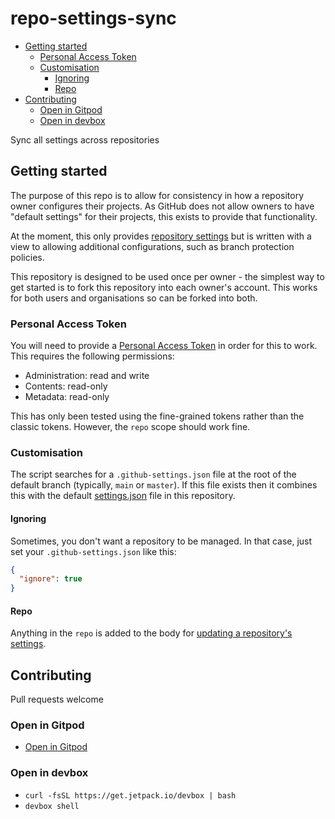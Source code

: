 # repo-settings-sync

<!-- toc -->

* [Getting started](#getting-started)
  * [Personal Access Token](#personal-access-token)
  * [Customisation](#customisation)
    * [Ignoring](#ignoring)
    * [Repo](#repo)
* [Contributing](#contributing)
  * [Open in Gitpod](#open-in-gitpod)
  * [Open in devbox](#open-in-devbox)

<!-- Regenerate with "pre-commit run -a markdown-toc" -->

<!-- tocstop -->

Sync all settings across repositories

## Getting started

The purpose of this repo is to allow for consistency in how a repository owner
configures their projects. As GitHub does not allow owners to have "default settings"
for their projects, this exists to provide that functionality.

At the moment, this only provides [repository settings](https://docs.github.com/en/rest/repos/repos?apiVersion=2022-11-28#update-a-repository)
but is written with a view to allowing additional configurations, such as branch
protection policies.

This repository is designed to be used once per owner - the simplest way to get
started is to fork this repository into each owner's account. This works for both
users and organisations so can be forked into both.

### Personal Access Token

You will need to provide a [Personal Access Token](https://docs.github.com/en/authentication/keeping-your-account-and-data-secure/creating-a-personal-access-token)
in order for this to work. This requires the following permissions:

* Administration: read and write
* Contents: read-only
* Metadata: read-only

This has only been tested using the fine-grained tokens rather than the classic
tokens. However, the `repo` scope should work fine.

### Customisation

The script searches for a `.github-settings.json` file at the root of the default
branch (typically, `main` or `master`). If this file exists then it combines this
with the default [settings.json](./settings.json) file in this repository.

#### Ignoring

Sometimes, you don't want a repository to be managed. In that case, just set your
`.github-settings.json` like this:

```json
{
  "ignore": true
}
```

#### Repo

Anything in the `repo` is added to the body for [updating a repository's settings](https://docs.github.com/en/rest/repos/repos?apiVersion=2022-11-28#update-a-repository).

## Contributing

Pull requests welcome

### Open in Gitpod

* [Open in Gitpod](https://gitpod.io/from-referrer/)

### Open in devbox

* `curl -fsSL https://get.jetpack.io/devbox | bash`
* `devbox shell`
